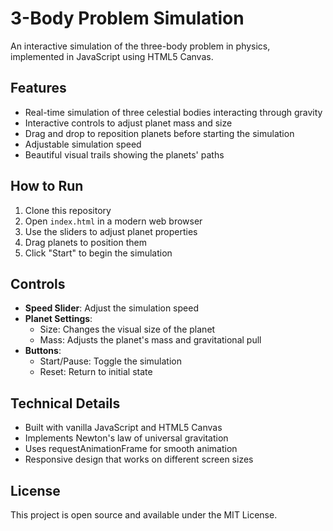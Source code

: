 # 3-Body Problem Simulation

An interactive simulation of the three-body problem in physics, implemented in JavaScript using HTML5 Canvas.

## Features

- Real-time simulation of three celestial bodies interacting through gravity
- Interactive controls to adjust planet mass and size
- Drag and drop to reposition planets before starting the simulation
- Adjustable simulation speed
- Beautiful visual trails showing the planets' paths

## How to Run

1. Clone this repository
2. Open `index.html` in a modern web browser
3. Use the sliders to adjust planet properties
4. Drag planets to position them
5. Click "Start" to begin the simulation

## Controls

- **Speed Slider**: Adjust the simulation speed
- **Planet Settings**:
  - Size: Changes the visual size of the planet
  - Mass: Adjusts the planet's mass and gravitational pull
- **Buttons**:
  - Start/Pause: Toggle the simulation
  - Reset: Return to initial state

## Technical Details

- Built with vanilla JavaScript and HTML5 Canvas
- Implements Newton's law of universal gravitation
- Uses requestAnimationFrame for smooth animation
- Responsive design that works on different screen sizes

## License

This project is open source and available under the MIT License.

